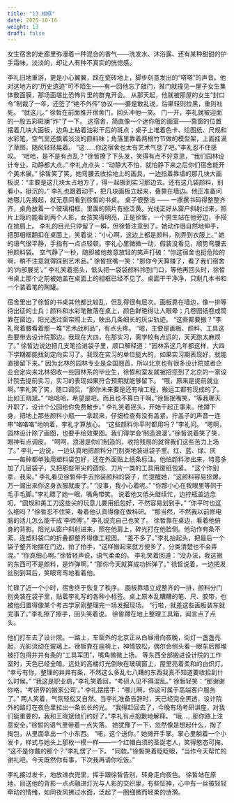 ```yaml
---
title: "13.相框"
date: 2025-10-16
weight: 13
draft: false
---
```


女生宿舍的走廊里弥漫着一种混合的香气——洗发水、沐浴露、还有某种甜甜的护手霜味，淡淡的，却让人有种不真实的恍惚感。

李礼旧地重游，更是小心翼翼，踩在瓷砖地上，脚步刻意发出的“嗒嗒”的声音。他对这地方的“历史遗迹”可不陌生——有一回他忘了敲门，推门就撞见一屋子女生集体敷面膜，那场面堪比恐怖片里的群鬼开会。
从那天起，他就被那屋的女生“封口令”制裁了一年，还签了“绝不外传”协议——要是敢乱说，后果轻则拉黑，重则社死。
“就这儿。” 徐皙在前面推开宿舍门，回头冲他一笑。
门一开，李礼就被迎面的一股五彩斑斓“炸”了一下。
这宿舍，简直像一个迷你版的画室——靠窗的位置摆着几块大画板，边角上粘着油彩干后的斑点；桌子上堆着色卡、绘图纸、尺规和水彩笔，空气里还飘着淡淡的颜料味；角落里靠着两根竹节做的模型架，上面挂满了草图，随风轻轻晃着。
“这……你这宿舍也太有艺术气息了吧。”李礼忍不住感叹。
 “哈哈，是不是有点乱？”徐皙撩了下头发，笑得有点不好意思，“我们园林设计专业，动静都大点。”
李礼点点头：“动静大不怕，就怕静下来之后你们宿舍能开个美术展。”
徐皙笑了笑。她弯腰去收拾地上的画具，一边指着靠墙的那几块大画板说：“主要是这几块太占地方了，得一起搬到实习那边去。还有这几袋颜料，别看小，挺沉的。”
李礼也跟着动手，把几块画板立起来，叠靠在墙边。他正准备问她哪儿先搬起，就无意间看到徐皙的书桌。
桌子很整洁 —— 一摞摞书码得整整齐齐，桌角放着一个玻璃相框，里面的照片有些泛黄。光线正好从窗户斜射过来，照片上隐约能看到两个人影，女孩笑得明亮，正是徐皙，一个男生站在他旁边，手搭在她肩上。
李礼的目光只停留了一瞬，但徐皙注意到了。她动作很自然地伸手，把那相框翻扣在桌面上，笑着说：“小心啊，这边上都是颜料，别弄到衣服上。”
她的语气很平静，手指有一点点轻顿。李礼心里微微一动，假装没看见，顺势弯腰去拎颜料袋。
空气静了一秒，随即被他故意放轻的笑声打破：“你这宿舍也挺危险的啊，稍不注意就得踩到艺术品。”
徐皙抿嘴一笑：“那你今天算赚了，看了我们宿舍的‘内部展览’。”
李礼笑着摇头，低头把一袋袋颜料拎到门口，等他再回头时，徐皙书桌上那个之前被她盖在桌面上的相框已经不见了。桌面干干净净，只剩几本书和一个装着笔的陶罐。

宿舍里出了徐皙的书桌其他都比较乱，但乱得很有层次。画板靠在墙边，像一排等待出征的士兵；颜料和水彩笔散落在桌上，颜色鲜艳得让人眼晕；几卷图纸卷成筒靠在窗边，阳光透过窗帘照上去，映出几条细长的灰尘轨迹。
“这些都要搬？”李礼弯着腰看着那一堆“艺术战利品”，有点头疼。
“嗯，主要是画板、颜料、工具这些要带去设计院那边。我现在大四，在那实习，离学校有点远的，天天跑太麻烦了。”
徐皙边说边把几支笔捡进袋子里，顺口解释道：“园林系这几年都这样，大四下学期都能找到定向实习了。我现在实习的单位挺大的，如果实习期表现好，就能直接留下来。”
因为北林的园林专业是全国翘首，所以北京也有很多设计院或者企业会定向来北林招收一些园林系的毕业生，徐皙和室友就被招揽到了北京的一家设计院去提前实习，实习的表现如果符合预期就能够留下。
“哦，原来是提前就业啊。”李礼笑了笑，随口调侃，“那你未来要是还有啥工程，搬运工都有现成的了。比如王晓斌。”
“哈哈哈，希望是吧。而且也不算白干啊。”徐皙抿嘴笑，“等我哪天升职了，设计个公园给你免费散步。”
李礼笑着摇头，开始干起正事来。他蹲下身，把地上那些颜料小瓶一一拿起来，仔细检查有没有盖紧。拧盖子的声音一连串“咯咯咯”地响着，李礼才算放心。
“这些颜料你平时都用吗？”李礼问。
 “嗯啊，园林设计除了画图，也要手绘效果图。我们得学会‘制造浪漫’。”徐皙说着笑了笑，眼神有点调皮。
“呵呵，浪漫是你们制造的，收拾残局的就得我们这些苦力上场了。”
李礼一边说，一边认真地把颜料分门别类地装进袋子里。红、蓝、绿、灰——每种都单独用塑料袋包好，还在外面贴上纸条标注。他怕颜料渗出来，特意多加了几层袋子，又把那些带尖的圆规、刀片一类的工具用废纸包紧。
“这个你别拿，我来。” 李礼看见徐皙伸手去拎装颜料的袋子，忙提醒她，“这颜料容易挤爆，万一漏出来你这身衣服就废了。”
“没事，我小心着呢。”
“你那小心在我眼里等同于毛手毛脚。”李礼瞟了她一眼，嘴角带笑。
说着他又低头继续忙，边拧瓶盖边念叨，“圆规和美工刀这些尖的玩意儿要用纸包好，不然容易划到手。”
“你平时也这么细吗？”徐皙忍不住笑，看着他认真得像在做科研。
“那当然，不然我以前修电脑的活儿怎么能干成‘李师傅’。” 李礼说完自己也笑了。
徐皙靠在桌边，看着他俯身的背影。阳光从窗户斜射进来，照在他肩上，碎光打在他脸侧。他动作有条不紊，连塑料袋口的折叠都整齐得像工程图。
“差不多了。”李礼抬起头，把最后一个袋子整齐地摆在门边，拍了拍手，“这样搬起来就方便多了，分类清楚也不会弄混。”
“你真细心啊。”徐皙轻声说，语气柔柔的。
李礼笑着回道：“没办法，我这搬的东西可不是颜料，是炸弹啊。”
“那你今天就算成功拆弹了。” 徐皙说着，一边把发丝别到耳后，笑眼弯弯地看着他。

忙碌了近一个小时，宿舍终于恢复了秩序。
画板靠墙立成整齐的一排，颜料分门别类装在袋子里，贴着李礼写的各种小标签。桌上原本乱糟糟的笔、尺、胶带，也被他归置得像某个考古学家刚整理完一场发掘现场。
“行啦，就差这些画板装车就完事了。”李礼擦了擦手，回头笑着说。
徐皙蹲在地上整理工具箱，闻言点了点头。


他们打车去了设计院。一路上，车窗外的北京正从白昼滑向夜晚，街灯一盏盏亮起，光影流动在玻璃上。徐皙靠在座椅上，神情放松，偶尔会侧头看一眼车后那堆被打包得井井有条的“工具军团”，嘴角微微上扬。
等东西全部搬进设计院的工作室时，天色已经全暗。远处的高楼灯光倒映在玻璃窗上，屋里亮着柔和的白炽灯。
“幸亏有你，整理的井井有条，不然这么多乱七八糟的东西我真不知道要收拾到什么时候。”
“我这是职业病，”李礼笑着回，“考研人见不得混乱。”
徐皙轻笑：“那谢谢你咯，‘考研界的搬家公司’。”
李礼摆摆手：“哪儿啊，你这可属于高端客户服务了。”
两人笑着，气氛轻松又自然。当李礼准备告辞时，天已经完全黑透，设计院外的路灯在夜色里拉出一条长长的光。
“我得赶回去了，今晚有场考研讲座，对我们挺重要的，我和王晓斌他们约好了。”李礼有点抱歉地解释。
“哦……那你路上注意安全。”徐皙的语气里带着一点失落。
她犹豫了一下，忽然像是想起什么，掏了掏包，从里面拿出一个小东西。
“喏，这个送你。”
她摊开手掌。掌心里躺着一个小发卡，样式与她头上那枚一模一样——一个红帽白须的圣诞老人，笑得憨态可掬。
“这不是你戴的那个？”李礼愣了一下。
“同款。”徐皙笑着眨眨眼，“当作今天帮忙的谢礼吧。今天既然你有事，下次我再请你吃饭。”

李礼接过发卡，地放进衣兜里，挥手跟徐皙告别，转身走向夜色。
徐皙站在原地，目送他的背影一点点融进灯光与人影的交织里，有些怔神，心中有一丝被轻轻牵动的情绪，如同夜风拂过水面，泛起了一圈细微而轻柔的涟漪。